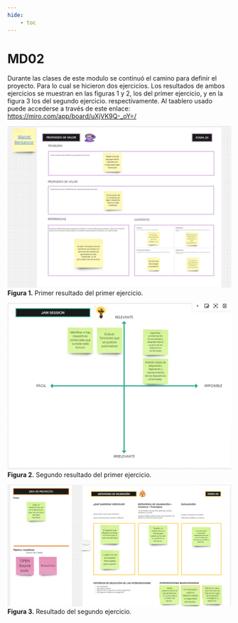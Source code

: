 ```yaml
---
hide:
    - toc
---
```


# MD02

Durante las clases de este modulo se continuó el camino para definir el proyecto. Para lo cual se hicieron dos ejercicios. Los resultados de ambos ejercicios se muestran en las figuras 1 y 2, los del primer ejercicio, y en la figura 3 los del segundo ejercicio. respectívamente. 
Al taablero usado puede accederse a través de este enlace: https://miro.com/app/board/uXjVK9Q-_oY=/

![](../images/MD02/fig1.png)
**Figura 1.** Primer resultado del primer ejercicio.  

![](../images/MD02/fig2.png)
**Figura 2.** Segundo resultado del primer ejercicio. 

![](../images/MD02/fig3.png)
**Figura 3.** Resultado del segundo ejercicio. 

